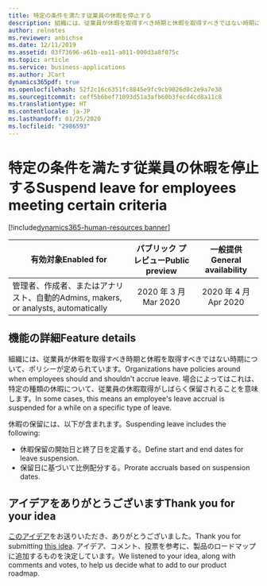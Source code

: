 ```yaml
---
title: 特定の条件を満たす従業員の休暇を停止する
description: 組織には、従業員が休暇を取得すべき時期と休暇を取得すべきではない時期について、ポリシーが定められています。 場合によってはこれは、特定の種類の休暇について、従業員の休暇取得がしばらく保留されることを意味します。
author: relnotes
ms.reviewer: anbichse
ms.date: 12/11/2019
ms.assetid: 03f73696-a61b-ea11-a811-000d3a8f075c
ms.topic: article
ms.service: business-applications
ms.author: JCart
dynamics365pdf: true
ms.openlocfilehash: 52f2c16c6351fc8845e9fc9cb9026d0c2e9a7e30
ms.sourcegitcommit: ceff5b6bef71093d51a3afb60b3fecd4cd8a11c8
ms.translationtype: HT
ms.contentlocale: ja-JP
ms.lasthandoff: 01/25/2020
ms.locfileid: "2986593"
---
```

# <a name="suspend-leave-for-employees-meeting-certain-criteria"></a><span data-ttu-id="b95fe-104">特定の条件を満たす従業員の休暇を停止する</span><span class="sxs-lookup"><span data-stu-id="b95fe-104">Suspend leave for employees meeting certain criteria</span></span>
[!include[dynamics365-human-resources banner](../includes/dynamics365-human-resources.md)]

| <span data-ttu-id="b95fe-105">有効対象</span><span class="sxs-lookup"><span data-stu-id="b95fe-105">Enabled for</span></span>    |  <span data-ttu-id="b95fe-106">パブリック プレビュー</span><span class="sxs-lookup"><span data-stu-id="b95fe-106">Public preview</span></span> | <span data-ttu-id="b95fe-107">一般提供</span><span class="sxs-lookup"><span data-stu-id="b95fe-107">General availability</span></span> | 
| ---------- | :----------: |:----------: |
|<span data-ttu-id="b95fe-108">管理者、作成者、またはアナリスト、自動的</span><span class="sxs-lookup"><span data-stu-id="b95fe-108">Admins, makers, or analysts, automatically</span></span>|<span data-ttu-id="b95fe-109">2020 年 3 月</span><span class="sxs-lookup"><span data-stu-id="b95fe-109">Mar 2020</span></span>| <span data-ttu-id="b95fe-110">2020 年 4 月</span><span class="sxs-lookup"><span data-stu-id="b95fe-110">Apr 2020</span></span>|






## <a name="feature-details"></a><span data-ttu-id="b95fe-111">機能の詳細</span><span class="sxs-lookup"><span data-stu-id="b95fe-111">Feature details</span></span>
<!--feature detail start -->
<span data-ttu-id="b95fe-112">組織には、従業員が休暇を取得すべき時期と休暇を取得すべきではない時期について、ポリシーが定められています。</span><span class="sxs-lookup"><span data-stu-id="b95fe-112">Organizations have policies around when employees should and shouldn't accrue leave.</span></span> <span data-ttu-id="b95fe-113">場合によってはこれは、特定の種類の休暇について、従業員の休暇取得がしばらく保留されることを意味します。</span><span class="sxs-lookup"><span data-stu-id="b95fe-113">In some cases, this means an employee's leave accrual is suspended for a while on a specific type of leave.</span></span>

<span data-ttu-id="b95fe-114">休暇の保留には、以下が含まれます。</span><span class="sxs-lookup"><span data-stu-id="b95fe-114">Suspending leave includes the following:</span></span>  

- <span data-ttu-id="b95fe-115">休暇保留の開始日と終了日を定義する。</span><span class="sxs-lookup"><span data-stu-id="b95fe-115">Define start and end dates for leave suspension.</span></span>
- <span data-ttu-id="b95fe-116">保留日に基づいて比例配分する。</span><span class="sxs-lookup"><span data-stu-id="b95fe-116">Prorate accruals based on suspension dates.</span></span>




<!--feature detail end -->









## <a name="thank-you-for-your-idea"></a><span data-ttu-id="b95fe-117">アイデアをありがとうございます</span><span class="sxs-lookup"><span data-stu-id="b95fe-117">Thank you for your idea</span></span>
<span data-ttu-id="b95fe-118">[このアイデア](https://experience.dynamics.com/ideas/idea/?ideaid=dddea376-8b82-e911-80e7-0003ff689ebe)をお送りいただき、ありがとうございました。</span><span class="sxs-lookup"><span data-stu-id="b95fe-118">Thank you for submitting [this idea](https://experience.dynamics.com/ideas/idea/?ideaid=dddea376-8b82-e911-80e7-0003ff689ebe).</span></span> <span data-ttu-id="b95fe-119">アイデア、コメント、投票を参考に、製品のロードマップに追加するものを決定しています。</span><span class="sxs-lookup"><span data-stu-id="b95fe-119">We listened to your idea, along with comments and votes, to help us decide what to add to our product roadmap.</span></span>
